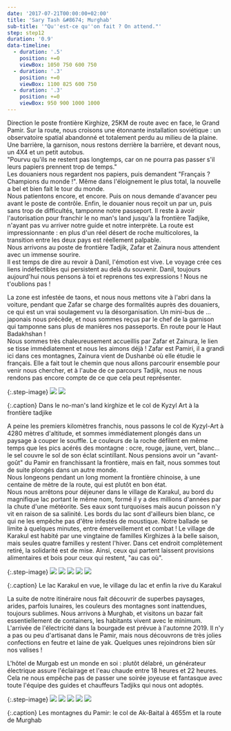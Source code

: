 ```yaml
---
date: '2017-07-21T00:00:00+02:00'
title: 'Sary Tash &#8674; Murghab'
sub-title: '"Qu''est-ce qu''on fait ? On attend."'
step: step12
duration: '0.9'
data-timeline:
  - duration: '.5'
    position: +=0
    viewBox: 1050 750 600 750
  - duration: '.3'
    position: +=0
    viewBox: 1100 825 600 750
  - duration: '.3'
    position: +=0
    viewBox: 950 900 1000 1000
---
```

Direction le poste frontière Kirghize, 25KM de route avec en face, le Grand Pamir.
Sur la route, nous croisons une étonnante installation soviétique : un observatoire spatial abandonné et totalement perdu au milieu de la plaine.  
Une barrière, la garnison, nous restons derrière la barrière, et devant nous, un 4X4 et un petit autobus.  
"Pourvu qu'ils ne restent pas longtemps, car on ne pourra pas passer s'il leurs papiers prennent trop de temps."  
Les douaniers nous regardent nos papiers, puis demandent "Français ? Champions du monde !". Même dans l'éloignement le plus total, la nouvelle a bel et bien fait le tour du monde.  
Nous patientons encore, et encore. Puis on nous demande d'avancer peu avant le poste de contrôle. Enfin, le douanier nous reçoit un par un, puis sans trop de difficultés, tamponne notre passeport. Il reste à avoir l'autorisation pour franchir le no man's land jusqu'à la frontière Tadjike, n'ayant pas vu arriver notre guide et notre interprète. La route est impressionnante : en plus d'un réel désert de roche multicolores, la transition entre les deux pays est réellement palpable.  
Nous arrivons au poste de frontière Tadjik, Zafar et Zainura nous attendent avec un immense sourire.  
Il est temps de dire au revoir à Danil, l'émotion est vive. Le voyage crée ces liens indéfectibles qui persistent au delà du souvenir. Danil, toujours aujourd'hui nous pensons à toi et reprenons tes expressions ! Nous ne t'oublions pas !

La zone est infestée de taons, et nous nous mettons vite à l'abri dans la voiture, pendant que Zafar se charge des formalités auprès des douaniers, ce qui est un vrai soulagement vu la désorganisation. Un mini-bus de ... japonais nous précède, et nous sommes reçus par le chef de la garnison qui tamponne sans plus de manières nos passeports. En route pour le Haut Badakhshan !  
Nous sommes très chaleureusement accueillis par Zafar et Zainura, le lien se tisse immédiatement et nous les aimons déjà ! Zafar est Pamiri, il a grandi ici dans ces montagnes, Zainura vient de Dushanbé où elle étudie le français. Elle a fait tout le chemin que nous allons parcourir ensemble pour venir nous chercher, et à l'aube de ce parcours Tadjik, nous ne nous rendons pas encore compte de ce que cela peut représenter.

{:.step-image}
[![](/assets/img/uploads/kyrgyzstan_22-07-2018_01.jpg)](/assets/img/uploads/kyrgyzstan_22-07-2018_01.jpg "Dans le no-man's land kirghize")
[![](/assets/img/uploads/kyrgyzstan_22-07-2018_02.jpg)](/assets/img/uploads/kyrgyzstan_22-07-2018_02.jpg "Le col de Kyzyl Art, la frontière tadjike")

{:.caption}
Dans le no-man's land kirghize et le col de Kyzyl Art à la frontière tadjike


A peine les premiers kilomètres franchis, nous passons le col de Kyzyl-Art à 4280 mètres d'altitude, et sommes immédiatement plongés dans un paysage à couper le souffle. Le couleurs de la roche défilent en même temps que les pics acérés des montagne : ocre, rouge, jaune, vert, blanc... le sel couvre le sol de son éclat scintillant. Nous pensions avoir un "avant-goût" du Pamir en franchissant la frontière, mais en fait, nous sommes tout de suite plongés dans un autre monde.  
Nous longeons pendant un long moment la frontière chinoise, à une centaine de mètre de la route, qui est plutôt en bon état.  
Nous nous arrêtons pour déjeuner dans le village de Karakul, au bord du magnifique lac portant le même nom, formé il y a des millions d'années par la chute d'une météorite. Ses eaux sont turquoises mais aucun poisson n'y vit en raison de sa salinité. Les bords du lac sont d'ailleurs bien blanc, ce qui ne les empêche pas d'être infestés de moustique. Notre ballade se limite à quelques minutes, entre émerveillement et combat ! Le village de Karakul est habité par une vingtaine de familles Kirghizes à la belle saison, mais seules quatre familles y restent l'hiver. Dans cet endroit complètement retiré, la solidarité est de mise. Ainsi, ceux qui partent laissent provisions alimentaires et bois pour ceux qui restent, "au cas où".

{:.step-image}
[![](/assets/img/uploads/tadjikistan_22-07-2018_01.jpg)](/assets/img/uploads/tadjikistan_22-07-2018_01.jpg "Lac Karakul")
[![](/assets/img/uploads/tadjikistan_22-07-2018_05.jpg)](/assets/img/uploads/tadjikistan_22-07-2018_05.jpg "Le village de Karakul")
[![](/assets/img/uploads/tadjikistan_22-07-2018_06.jpg)](/assets/img/uploads/tadjikistan_22-07-2018_06.jpg "Le village de Karakul")
[![](/assets/img/uploads/tadjikistan_22-07-2018_08.jpg)](/assets/img/uploads/tadjikistan_22-07-2018_08.jpg "Lac Karakul")
[![](/assets/img/uploads/tadjikistan_22-07-2018_09.jpg)](/assets/img/uploads/tadjikistan_22-07-2018_09.jpg "Lac Karakul")

{:.caption}
Le lac Karakul en vue, le village du lac et enfin la rive du Karakul

La suite de notre itinéraire nous fait découvrir de superbes paysages, arides, parfois lunaires, les couleurs des montagnes sont inattendues, toujours sublimes. 
Nous arrivons à Murghab, et visitons un bazar fait essentiellement de containers, les habitants vivent avec le minimum. L'arrivée de l'électricité dans la bourgade est prévue à l'automne 2019. Il n'y a pas ou peu d'artisanat dans le Pamir, mais nous découvrons de très jolies confections en feutre et laine de yak. Quelques unes rejoindrons bien sûr nos valises !

L'hôtel de Murgab est un monde en soi : plutôt délabré, un générateur électrique assure l'éclairage et l'eau chaude entre 18 heures et 22 heures. Cela ne nous empêche pas de passer une soirée joyeuse et fantasque avec toute l'équipe des guides et chauffeurs Tadjiks qui nous ont adoptés. 

{:.step-image}
[![](/assets/img/uploads/tadjikistan_22-07-2018_13.jpg)](/assets/img/uploads/tadjikistan_22-07-2018_13.jpg "Montagnes du Pamir")
[![](/assets/img/uploads/tadjikistan_22-07-2018_14.jpg)](/assets/img/uploads/tadjikistan_22-07-2018_14.jpg "col de Ak-Baital ")
[![](/assets/img/uploads/tadjikistan_22-07-2018_16.jpg)](/assets/img/uploads/tadjikistan_22-07-2018_16.jpg "col de Ak-Baital")
[![](/assets/img/uploads/tadjikistan_22-07-2018_10.jpg)](/assets/img/uploads/tadjikistan_22-07-2018_10.jpg "col de Ak-Baital")
[![](/assets/img/uploads/tadjikistan_22-07-2018_21.jpg)](/assets/img/uploads/tadjikistan_22-07-2018_21.jpg "Sur la route de Murghab")

{:.caption}
Les montagnes du Pamir: le col de Ak-Baital à 4655m et la route de Murghab
